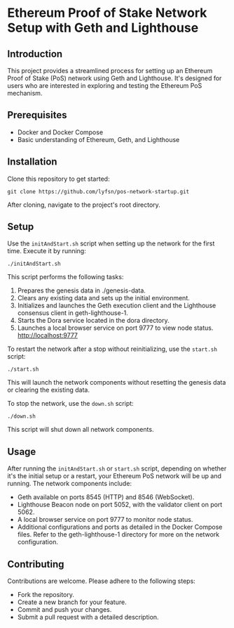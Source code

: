 # Ethereum Proof of Stake Network Setup with Geth and Lighthouse

## Introduction

This project provides a streamlined process for setting up an Ethereum Proof of Stake (PoS) network using Geth and Lighthouse. It's designed for users who are interested in exploring and testing the Ethereum PoS mechanism.

## Prerequisites

- Docker and Docker Compose
- Basic understanding of Ethereum, Geth, and Lighthouse

## Installation

Clone this repository to get started:

```
git clone https://github.com/lyfsn/pos-network-startup.git
```

After cloning, navigate to the project's root directory.

## Setup

Use the `initAndStart.sh` script when setting up the network for the first time. Execute it by running:

```
./initAndStart.sh
```

This script performs the following tasks:

1. Prepares the genesis data in ./genesis-data.
2. Clears any existing data and sets up the initial environment.
3. Initializes and launches the Geth execution client and the Lighthouse consensus client in geth-lighthouse-1.
4. Starts the Dora service located in the dora directory.
5. Launches a local browser service on port 9777 to view node status. [http://localhost:9777](http://localhost:9777)

To restart the network after a stop without reinitializing, use the `start.sh` script:

```
./start.sh
```

This will launch the network components without resetting the genesis data or clearing the existing data.

To stop the network, use the `down.sh` script:

```
./down.sh
```

This script will shut down all network components.

## Usage

After running the `initAndStart.sh` or `start.sh` script, depending on whether it's the initial setup or a restart, your Ethereum PoS network will be up and running. The network components include:

- Geth available on ports 8545 (HTTP) and 8546 (WebSocket).
- Lighthouse Beacon node on port 5052, with the validator client on port 5062.
- A local browser service on port 9777 to monitor node status.
- Additional configurations and ports as detailed in the Docker Compose files. Refer to the geth-lighthouse-1 directory for more on the network configuration.

## Contributing

Contributions are welcome. Please adhere to the following steps:

- Fork the repository.
- Create a new branch for your feature.
- Commit and push your changes.
- Submit a pull request with a detailed description.
